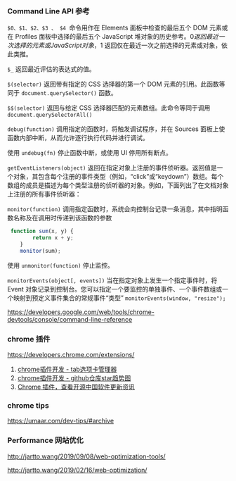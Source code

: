 ### Command Line API 参考

`$0、$1、$2、$3 、 $4 `命令用作在 Elements 面板中检查的最后五个 DOM 元素或在 Profiles 面板中选择的最后五个 JavaScript 堆对象的历史参考。$0 返回最近一次选择的元素或 JavaScript 对象，$1 返回仅在最近一次之前选择的元素或对象，依此类推。

`$_` 返回最近评估的表达式的值。

`$(selector)` 返回带有指定的 CSS 选择器的第一个 DOM 元素的引用。此函数等同于 `document.querySelector()` 函数。

`$$(selector)` 返回与给定 CSS 选择器匹配的元素数组。此命令等同于调用 `document.querySelectorAll()`

`debug(function)` 调用指定的函数时，将触发调试程序，并在 Sources 面板上使函数内部中断，从而允许逐行执行代码并进行调试。

使用 `undebug(fn)` 停止函数中断，或使用 UI 停用所有断点。

`getEventListeners(object)` 返回在指定对象上注册的事件侦听器。返回值是一个对象，其包含每个注册的事件类型（例如，“click”或“keydown”）数组。每个数组的成员是描述为每个类型注册的侦听器的对象。例如，下面列出了在文档对象上注册的所有事件侦听器：


`monitor(function)` 调用指定函数时，系统会向控制台记录一条消息，其中指明函数名称及在调用时传递到该函数的参数
```js
 function sum(x, y) {
        return x + y;
    }
    monitor(sum);
```

使用 `unmonitor(function)` 停止监控。

`monitorEvents(object[, events])` 当在指定对象上发生一个指定事件时，将 Event 对象记录到控制台。您可以指定一个要监控的单独事件、一个事件数组或一个映射到预定义事件集合的常规事件“类型”
`monitorEvents(window, "resize");`




https://developers.google.com/web/tools/chrome-devtools/console/command-line-reference


### chrome 插件
https://developers.chrome.com/extensions/

1. [chrome插件开发 - tab选项卡管理器](https://github.com/SmallStoneSK/Blog/issues/11)
2. [chrome插件开发 - github仓库star趋势图](https://github.com/SmallStoneSK/Blog/issues/10)
3. [Chrome 插件，查看开源中国软件更新资讯](https://github.com/jaywcjlove/oscnews)


### chrome tips
https://umaar.com/dev-tips/#archive


### Performance 网站优化
http://jartto.wang/2019/09/08/web-optimization-tools/

http://jartto.wang/2019/02/16/web-optimization/
